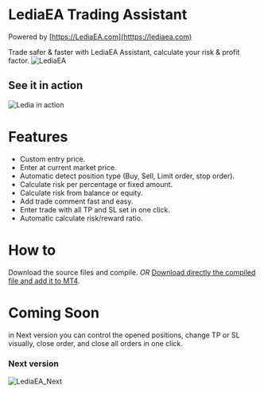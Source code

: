 # LediaEA Trading Assistant

Powered by [https://LediaEA.com](htttps://lediaea.com)

Trade safer & faster with LediaEA Assistant, calculate your risk & profit factor.
![LediaEA](https://user-images.githubusercontent.com/6604621/90139114-96932700-dd80-11ea-917e-247232c699d6.PNG)

## See it in action
![Ledia in action](https://user-images.githubusercontent.com/6604621/90140953-220db780-dd83-11ea-9d3a-de1cdfaea3df.gif)

# Features
* Custom entry price.
* Enter at current market price.
* Automatic detect position type (Buy, Sell, Limit order, stop order).
* Calculate risk per percentage or fixed amount.
* Calculate risk from balance or equity.
* Add trade comment fast and easy.
* Enter trade with all TP and SL set in one click.
* Automatic calculate risk/reward ratio.

# How to
Download the source files and compile.
*OR*
[Download directly the compiled file and add it to MT4](https://github.com/ahmedrhuma/LediaEA_Assistant/releases/download/1.0/LediaEAAssistant.ex4).


# Coming Soon
in Next version you can control the opened positions, change TP or SL visually, close order, and close all orders in one click.

### Next version
![LediaEA_Next](https://user-images.githubusercontent.com/6604621/90139835-8c255d00-dd81-11ea-99f3-588611b77629.PNG)

